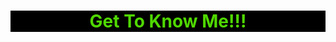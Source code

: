 <h1> Get To Know Me!!! <h1/> 
 <style>
h1 {
    text-align:center
}
</style>
<style>
h1 {
    background-color: #000000;
}
</style>
<head>
    <style>
        body { color: green; 
        }
        h1 { color: #4fd800;
        }
    </style>
 </head>
